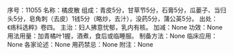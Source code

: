 序号：11055
名称：橘皮散
组成：青皮5分，甘草节5分，石膏5分，瓜蒌子、当归头5分，皂角刺（去皮）1钱5分（略炒，去汁），没药5分，蒲公英5分。
出处：《疡科选粹》卷四。
主治：妇人拂意忧郁，乳内有核。
加减：None
功效：None
用法用量：加青橘叶1握，酒煮，食后或临睡服。
制备方法：None
临床应用：None
各家论述：None
用药禁忌：None
附注：None
